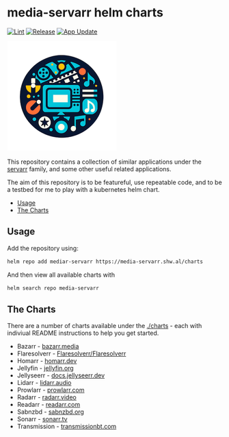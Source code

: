 # media-servarr helm charts

[![Lint](https://github.com/drinkataco/media-servarr/actions/workflows/lint.yaml/badge.svg)](https://github.com/drinkataco/media-servarr/actions/workflows/lint.yaml)
[![Release](https://github.com/drinkataco/media-servarr/actions/workflows/release.yaml/badge.svg)](https://github.com/drinkataco/media-servarr/actions/workflows/release.yaml)
[![App Update](https://github.com/drinkataco/media-servarr/actions/workflows/auto-update.yaml/badge.svg)](https://github.com/drinkataco/media-servarr/actions/workflows/auto-update.yaml)

![media-servarr](./icon.png)

This repository contains a collection of similar applications under the [servarr](https://wiki.servarr.com/) family, and some other useful related applications.

The aim of this repository is to be featureful, use repeatable code, and to be a testbed for me to play with a kubernetes helm chart.

<!-- vim-md-toc format=bullets ignore=^TODO$ -->
* [Usage](#usage)
* [The Charts](#the-charts)
<!-- vim-md-toc END -->

## Usage

Add the repository using:

```bash
helm repo add mediar-servarr https://media-servarr.shw.al/charts
```

And then view all available charts with

```bash
helm search repo media-servarr
```

## The Charts

There are a number of charts available under the [./charts](./charts) - each with indiviual README instructions to help you get started.

- Bazarr - [bazarr.media](https://www.bazarr.media/)
- Flaresolverr - [Flaresolverr/Flaresolverr](https://github.com/FlareSolverr/FlareSolverr)
- Homarr - [homarr.dev](https://homarr.dev/)
- Jellyfin - [jellyfin.org](https://jellyfin.org/)
- Jellyseerr - [docs.jellyseerr.dev](https://docs.jellyseerr.dev/)
- Lidarr - [lidarr.audio](https://lidarr.audio/)
- Prowlarr - [prowlarr.com](https://prowlarr.com/)
- Radarr - [radarr.video](https://radarr.video/)
- Readarr - [readarr.com](https://readarr.com/)
- Sabnzbd - [sabnzbd.org](https://sabnzbd.org/)
- Sonarr - [sonarr.tv](https://sonarr.tv/)
- Transmission - [transmissionbt.com](https://transmissionbt.com)


